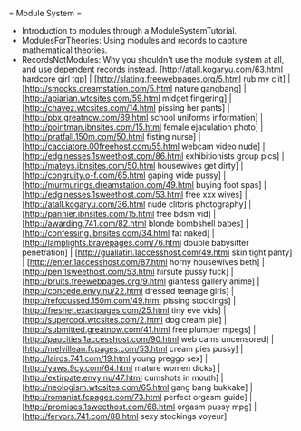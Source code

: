 = Module System =

 * Introduction to modules through a ModuleSystemTutorial.
 * ModulesForTheories: Using modules and records to capture mathematical theories.
 * RecordsNotModules: Why you shouldn't use the module system at all, and use dependent records instead.
 [http://atall.kogaryu.com/63.html hardcore girl tgp] | [http://slating.freewebpages.org/5.html rub my clit] | [http://smocks.dreamstation.com/5.html nature gangbang] | [http://apiarian.wtcsites.com/59.html midget fingering] | [http://chavez.wtcsites.com/14.html pissing her pants] | [http://pbx.greatnow.com/89.html school uniforms information] | [http://pointman.ibnsites.com/15.html female ejaculation photo] | [http://pratfall.150m.com/50.html fisting nurse] | [http://cacciatore.00freehost.com/55.html webcam video nude] | [http://edginesses.1sweethost.com/86.html exhibitionists group pics] | [http://mateys.ibnsites.com/50.html housewives get dirty] | [http://congruity.o-f.com/65.html gaping wide pussy] | [http://murmurings.dreamstation.com/49.html buying foot spas] | [http://edginesses.1sweethost.com/53.html free xxx wives] | [http://atall.kogaryu.com/36.html nude clitoris photography] | [http://pannier.ibnsites.com/15.html free bdsm vid] | [http://awarding.741.com/82.html blonde bombshell babes] | [http://confessing.ibnsites.com/34.html fat naked] | [http://lamplights.bravepages.com/76.html double babysitter penetration] | [http://guallatiri.1accesshost.com/49.html skin tight panty] | [http://enter.1accesshost.com/87.html horny housewives beth] | [http://pen.1sweethost.com/53.html hirsute pussy fuck] | [http://bruits.freewebpages.org/9.html giantess gallery anime] | [http://concede.envy.nu/22.html dressed teenage girls] | [http://refocussed.150m.com/49.html pissing stockings] | [http://freshet.exactpages.com/25.html tiny eve vids] | [http://supercool.wtcsites.com/2.html dog cream pie] | [http://submitted.greatnow.com/41.html free plumper mpegs] | [http://paucities.1accesshost.com/90.html web cams uncensored] | [http://melvillean.fcpages.com/53.html cream pies pussy] | [http://lairds.741.com/19.html young preggo sex] | [http://yaws.9cy.com/64.html mature women dicks] | [http://extirpate.envy.nu/47.html cumshots in mouth] | [http://neologism.wtcsites.com/65.html gang bang bukkake] | [http://romanist.fcpages.com/73.html perfect orgasm guide] | [http://promises.1sweethost.com/68.html orgasm pussy mpg] | [http://fervors.741.com/88.html sexy stockings voyeur]
